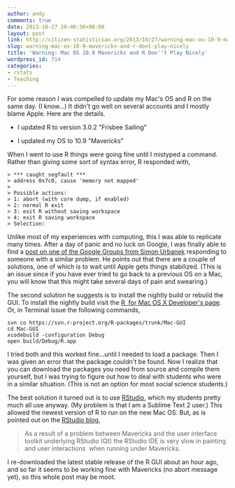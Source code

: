 ```yaml
---
author: andy
comments: true
date: 2013-10-27 20:46:50+00:00
layout: post
link: http://citizen-statistician.org/2013/10/27/warning-mac-os-10-9-mavericks-and-r-dont-play-nicely/
slug: warning-mac-os-10-9-mavericks-and-r-dont-play-nicely
title: 'Warning: Mac OS 10.9 Mavericks and R Don''t Play Nicely'
wordpress_id: 714
categories:
- rstats
- Teaching
---
```


For some reason I was compelled to update my Mac's OS and R on the same day. (I know...) It didn't go well on several accounts and I mostly blame Apple. Here are the details.



	
  * I updated R to version 3.0.2 "Frisbee Sailing"

	
  * I updated my OS to 10.9 "Mavericks"


When I went to use R things were going fine until I mistyped a command. Rather than giving some sort of syntax error, R responded with,

    
    > *** caught segfault *** 
    > address 0x7c0, cause 'memory not mapped' 
    > 
    > Possible actions: 
    > 1: abort (with core dump, if enabled) 
    > 2: normal R exit 
    > 3: exit R without saving workspace 
    > 4: exit R saving workspace 
    > Selection:


Unlike most of my experiences with computing, this I was able to replicate many times. After a day of panic and no luck on Google, I was finally able to find a [post on one of the Google Groups from Simon Urbanek](https://groups.google.com/forum/#!topic/r-sig-mac/qKwxj2DaRgc) responding to someone with a similar problem. He points out that there are a couple of solutions, one of which is to wait until Apple gets things stabilized. (This is an issue since if you have ever tried to go back to a previous OS on a Mac, you will know that this might take several days of pain and swearing.)

The second solution he suggests is to install the nightly build or rebuild the GUI. To install the nightly build visit the [R  for Mac OS X Developer's page](http://r.research.att.com/#nightly). Or, in Terminal issue the following commands,

    
    svn co https://svn.r-project.org/R-packages/trunk/Mac-GUI 
    cd Mac-GUI 
    xcodebuild -configuration Debug 
    open build/Debug/R.app


I tried both and this worked fine...until I needed to load a package. Then I was given an error that the package couldn't be found. Now I realize that you can download the packages you need from source and compile them yourself, but I was trying to figure out how to deal with students who were in a similar situation. (This is not an option for most social science students.)

The best solution it turned out is to use [RStudio](http://www.rstudio.com), which my students pretty much all use anyway. (My problem is that I am a Sublime Text 2 user.) This allowed the newest version of R to run on the new Mac OS. But, as is pointed out on the [RStudio blog](http://blog.rstudio.org/2013/10/22/rstudio-and-os-x-10-9-mavericks/),


<blockquote>As a result of a problem between Mavericks and the user interface toolkit underlying RStudio (Qt) the RStudio IDE is very slow in painting and user interactions  when running under Mavericks.</blockquote>


I re-downloaded the latest stable release of the R GUI about an hour ago, and so far it seems to be working fine with Mavericks (no abort message yet), so this whole post may be moot.
